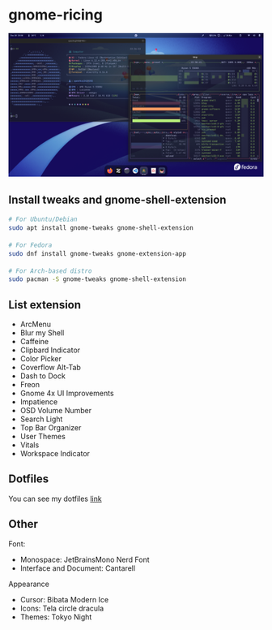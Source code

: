 # gnome-ricing

![](./images/1.png)

## Install tweaks and gnome-shell-extension

```bash
# For Ubuntu/Debian
sudo apt install gnome-tweaks gnome-shell-extension

# For Fedora
sudo dnf install gnome-tweaks gnome-extension-app

# For Arch-based distro
sudo pacman -S gnome-tweaks gnome-shell-extension
```

## List extension

- ArcMenu
- Blur my Shell
- Caffeine
- Clipbard Indicator
- Color Picker
- Coverflow Alt-Tab
- Dash to Dock
- Freon
- Gnome 4x UI Improvements
- Impatience
- OSD Volume Number
- Search Light
- Top Bar Organizer
- User Themes
- Vitals
- Workspace Indicator

## Dotfiles

You can see my dotfiles [link](https://github.com/quochuy242/dotfiles)

## Other

Font: 
- Monospace: JetBrainsMono Nerd Font
- Interface and Document: Cantarell

Appearance
- Cursor: Bibata Modern Ice
- Icons: Tela circle dracula
- Themes: Tokyo Night
